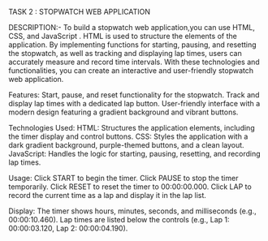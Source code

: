 TASK 2 : STOPWATCH WEB APPLICATION

DESCRIPTION:- To build a stopwatch web application,you can use HTML, CSS, and JavaScript . HTML is used to structure the elements of the application. By implementing functions for starting, pausing, and resetting the stopwatch, as well as tracking and displaying lap times, users can accurately measure and record time intervals. With these technologies and functionalities, you can create an interactive and user-friendly stopwatch web application.

Features:
 Start, pause, and reset functionality for the stopwatch.
 Track and display lap times with a dedicated lap button.
 User-friendly interface with a modern design featuring a gradient background and vibrant buttons.


Technologies Used:
HTML: Structures the application elements, including the timer display and control buttons.
CSS: Styles the application with a dark gradient background, purple-themed buttons, and a clean layout.
JavaScript: Handles the logic for starting, pausing, resetting, and recording lap times.

Usage:
Click START to begin the timer.
Click PAUSE to stop the timer temporarily.
Click RESET to reset the timer to 00:00:00.000.
Click LAP to record the current time as a lap and display it in the lap list.

Display:
The timer shows hours, minutes, seconds, and milliseconds (e.g., 00:00:10.460).
Lap times are listed below the controls (e.g., Lap 1: 00:00:03.120, Lap 2: 00:00:04.190).


